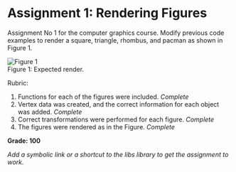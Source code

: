 # Assignment 1: Rendering Figures

Assignment No 1 for the computer graphics course. Modify previous code examples to render a square, triangle, rhombus, and pacman as shown in Figure 1.

![Figure 1](Images/triangle_box_sphere_rhombus.png)
<br/>Figure 1: Expected render.

Rubric:

1. Functions for each of the figures were included. *Complete*
2. Vertex data was created, and the correct information for each object was added. *Complete*
3. Correct transformations were performed for each figure. *Complete*
4. The figures were rendered as in the Figure. *Complete*

**Grade: 100**

*Add a symbolic link or a shortcut to the libs library to get the assignment to work.*
